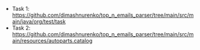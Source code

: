 
- Task 1: https://github.com/dimashnurenko/top_n_emails_parser/tree/main/src/main/java/org/test/task
- Task 2: https://github.com/dimashnurenko/top_n_emails_parser/tree/main/src/main/resources/autoparts.catalog
